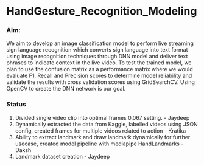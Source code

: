 # HandGesture_Recognition_Modeling
### Aim:
We aim to develop an image classification model to perform live streaming sign language recognition which converts sign language into text format using image recognition techniques through DNN model and deliver text phrases to indicate context in the live video. To test the trained model, we plan to use the confusion matrix as a performance matrix where we would evaluate F1, Recall and Precision scores to determine model reliability and validate the results with cross validation scores using GridSearchCV. Using OpenCV to create the DNN network is our goal.


### Status 
1. Divided single video clip into optimal frames 0.067 setting. - Jaydeep
2. Dynamically extracted the data from Kaggle, labelled videos using JSON config, created frames for multiple videos related to action - Kratika
3. Ability to extract landmark and draw landmark dynamically for further usecase, created model pipeline with mediapipe HandLandmarks - Daksh
4. Landmark dataset creation - Jaydeep
